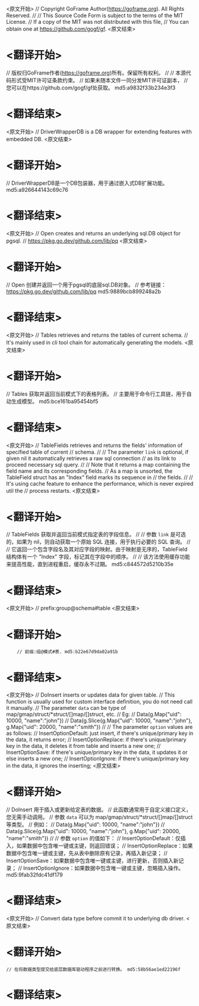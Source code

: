 
<原文开始>
// Copyright GoFrame Author(https://goframe.org). All Rights Reserved.
//
// This Source Code Form is subject to the terms of the MIT License.
// If a copy of the MIT was not distributed with this file,
// You can obtain one at https://github.com/gogf/gf.
<原文结束>

# <翻译开始>
// 版权归GoFrame作者(https://goframe.org)所有。保留所有权利。
//
// 本源代码形式受MIT许可证条款约束。
// 如果未随本文件一同分发MIT许可证副本，
// 您可以在https://github.com/gogf/gf处获取。 md5:a9832f33b234e3f3
# <翻译结束>


<原文开始>
// DriverWrapperDB is a DB wrapper for extending features with embedded DB.
<原文结束>

# <翻译开始>
// DriverWrapperDB是一个DB包装器，用于通过嵌入式DB扩展功能。 md5:a926644143c69c76
# <翻译结束>


<原文开始>
// Open creates and returns an underlying sql.DB object for pgsql.
// https://pkg.go.dev/github.com/lib/pq
<原文结束>

# <翻译开始>
// Open 创建并返回一个用于pgsql的底层sql.DB对象。
// 参考链接：https://pkg.go.dev/github.com/lib/pq md5:9889bcb899248a2b
# <翻译结束>


<原文开始>
// Tables retrieves and returns the tables of current schema.
// It's mainly used in cli tool chain for automatically generating the models.
<原文结束>

# <翻译开始>
// Tables 获取并返回当前模式下的表格列表。
// 主要用于命令行工具链，用于自动生成模型。 md5:bce161ba95454bf5
# <翻译结束>


<原文开始>
// TableFields retrieves and returns the fields' information of specified table of current
// schema.
//
// The parameter `link` is optional, if given nil it automatically retrieves a raw sql connection
// as its link to proceed necessary sql query.
//
// Note that it returns a map containing the field name and its corresponding fields.
// As a map is unsorted, the TableField struct has an "Index" field marks its sequence in
// the fields.
//
// It's using cache feature to enhance the performance, which is never expired util the
// process restarts.
<原文结束>

# <翻译开始>
// TableFields 获取并返回当前模式指定表的字段信息。
//
// 参数 `link` 是可选的，如果为 nil，则自动获取一个原始 SQL 连接，用于执行必要的 SQL 查询。
//
// 它返回一个包含字段名及其对应字段的映射。由于映射是无序的，TableField 结构体有一个 "Index" 字段，标记其在字段中的顺序。
//
// 该方法使用缓存功能来提高性能，直到进程重启，缓存永不过期。 md5:c844572d5210b35e
# <翻译结束>


<原文开始>
// prefix:group@schema#table
<原文结束>

# <翻译开始>
		// 前缀:组@模式#表. md5:b22e67d9da02a91b
# <翻译结束>


<原文开始>
// DoInsert inserts or updates data for given table.
// This function is usually used for custom interface definition, you do not need call it manually.
// The parameter `data` can be type of map/gmap/struct/*struct/[]map/[]struct, etc.
// Eg:
// Data(g.Map{"uid": 10000, "name":"john"})
// Data(g.Slice{g.Map{"uid": 10000, "name":"john"}, g.Map{"uid": 20000, "name":"smith"})
//
// The parameter `option` values are as follows:
// InsertOptionDefault:  just insert, if there's unique/primary key in the data, it returns error;
// InsertOptionReplace: if there's unique/primary key in the data, it deletes it from table and inserts a new one;
// InsertOptionSave:    if there's unique/primary key in the data, it updates it or else inserts a new one;
// InsertOptionIgnore:  if there's unique/primary key in the data, it ignores the inserting;
<原文结束>

# <翻译开始>
// DoInsert 用于插入或更新给定表的数据。
// 此函数通常用于自定义接口定义，您无需手动调用。
// 参数 `data` 可以为 map/gmap/struct/*struct/[]map/[]struct 等类型。
// 例如：
// Data(g.Map{"uid": 10000, "name":"john"})
// Data(g.Slice{g.Map{"uid": 10000, "name":"john"}, g.Map{"uid": 20000, "name":"smith"})
//
// 参数 `option` 的值如下：
// InsertOptionDefault：仅插入，如果数据中包含唯一键或主键，则返回错误；
// InsertOptionReplace：如果数据中包含唯一键或主键，先从表中删除原有记录，再插入新记录；
// InsertOptionSave：如果数据中包含唯一键或主键，进行更新，否则插入新记录；
// InsertOptionIgnore：如果数据中包含唯一键或主键，忽略插入操作。 md5:9fab32fdc41df179
# <翻译结束>


<原文开始>
// Convert data type before commit it to underlying db driver.
<原文结束>

# <翻译开始>
	// 在将数据类型提交给底层数据库驱动程序之前进行转换。 md5:58b56ae1ed22196f
# <翻译结束>

